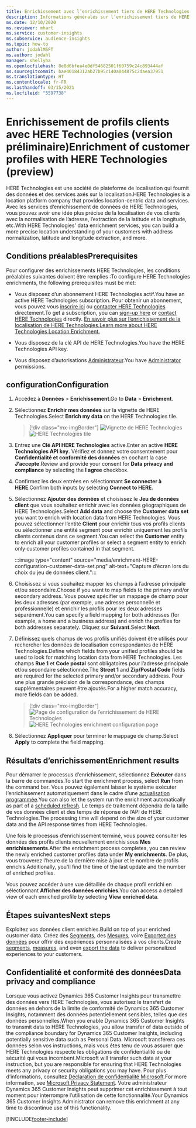 ```yaml
---
title: Enrichissement avec l’enrichissement tiers de HERE Technologies
description: Informations générales sur l’enrichissement tiers de HERE Technologies.
ms.date: 12/10/2020
ms.reviewer: mhart
ms.service: customer-insights
ms.subservice: audience-insights
ms.topic: how-to
author: jodahlMSFT
ms.author: jodahl
manager: shellyha
ms.openlocfilehash: 8e8d6bfea4e0df54682501f60759c24c893444af
ms.sourcegitcommit: bae40184312ab27b95c140a044875c2daea37951
ms.translationtype: HT
ms.contentlocale: fr-FR
ms.lasthandoff: 03/15/2021
ms.locfileid: "5597738"
---
```

# <a name="enrichment-of-customer-profiles-with-here-technologies-preview"></a><span data-ttu-id="8dde1-103">Enrichissement de profils clients avec HERE Technologies (version préliminaire)</span><span class="sxs-lookup"><span data-stu-id="8dde1-103">Enrichment of customer profiles with HERE Technologies (preview)</span></span>

<span data-ttu-id="8dde1-104">HERE Technologies est une société de plateforme de localisation qui fournit des données et des services axés sur la localisation.</span><span class="sxs-lookup"><span data-stu-id="8dde1-104">HERE Technologies is a location platform company that provides location-centric data and services.</span></span> <span data-ttu-id="8dde1-105">Avec les services d’enrichissement de données de HERE Technologies, vous pouvez avoir une idée plus précise de la localisation de vos clients avec la normalisation de l’adresse, l’extraction de la latitude et la longitude, etc.</span><span class="sxs-lookup"><span data-stu-id="8dde1-105">With HERE Technologies' data enrichment services, you can build a more precise location understanding of your customers with address normalization, latitude and longitude extraction, and more.</span></span>

## <a name="prerequisites"></a><span data-ttu-id="8dde1-106">Conditions préalables</span><span class="sxs-lookup"><span data-stu-id="8dde1-106">Prerequisites</span></span>

<span data-ttu-id="8dde1-107">Pour configurer des enrichissements HERE Technologies, les conditions préalables suivantes doivent être remplies :</span><span class="sxs-lookup"><span data-stu-id="8dde1-107">To configure HERE Technologies enrichments, the following prerequisites must be met:</span></span>

- <span data-ttu-id="8dde1-108">Vous disposez d’un abonnement HERE Technologies actif.</span><span class="sxs-lookup"><span data-stu-id="8dde1-108">You have an active HERE Technologies subscription.</span></span> <span data-ttu-id="8dde1-109">Pour obtenir un abonnement, vous pouvez vous [inscrire ici](https://developer.here.com/sign-up?utm_medium=referral&utm_source=Microsoft-Dynamics-CI&create=Freemium-Basic) ou [contacter HERE Technologies](https://developer.here.com/help?utm_medium=referral&utm_source=Microsoft-Dynamics-CI#how-can-we-help-you) directement.</span><span class="sxs-lookup"><span data-stu-id="8dde1-109">To get a subscription, you can [sign-up here](https://developer.here.com/sign-up?utm_medium=referral&utm_source=Microsoft-Dynamics-CI&create=Freemium-Basic) or [contact HERE Technologies](https://developer.here.com/help?utm_medium=referral&utm_source=Microsoft-Dynamics-CI#how-can-we-help-you) directly.</span></span> [<span data-ttu-id="8dde1-110">En savoir plus sur l’enrichissement de la localisation de HERE Technologies.</span><span class="sxs-lookup"><span data-stu-id="8dde1-110">Learn more about HERE Technologies Location Enrichment.</span></span>](https://developer.here.com/location-enrichment?cid=Dev-MicrosoftDynamics-DB-0-Dev-&utm_source=MicrosoftDynamics&utm_medium=referral&utm_campaign=Online_Dev_ReferralMicrosoft)

- <span data-ttu-id="8dde1-111">Vous disposez de la clé API de HERE Technologies.</span><span class="sxs-lookup"><span data-stu-id="8dde1-111">You have the HERE Technologies API key.</span></span>

- <span data-ttu-id="8dde1-112">Vous disposez d’autorisations [Administrateur](permissions.md#administrator).</span><span class="sxs-lookup"><span data-stu-id="8dde1-112">You have [Administrator](permissions.md#administrator) permissions.</span></span>

## <a name="configuration"></a><span data-ttu-id="8dde1-113">configuration</span><span class="sxs-lookup"><span data-stu-id="8dde1-113">Configuration</span></span>

1. <span data-ttu-id="8dde1-114">Accédez à **Données** > **Enrichissement**.</span><span class="sxs-lookup"><span data-stu-id="8dde1-114">Go to **Data** > **Enrichment**.</span></span>

1. <span data-ttu-id="8dde1-115">Sélectionnez **Enrichir mes données** sur la vignette de HERE Technologies.</span><span class="sxs-lookup"><span data-stu-id="8dde1-115">Select **Enrich my data** on the HERE Technologies tile.</span></span>

   > [!div class="mx-imgBorder"]
   > <span data-ttu-id="8dde1-116">![Vignette de HERE Technologies](media/HERE-tile.png "Vignette de HERE Technologies")</span><span class="sxs-lookup"><span data-stu-id="8dde1-116">![HERE Technologies tile](media/HERE-tile.png "HERE Technologies tile")</span></span>

1. <span data-ttu-id="8dde1-117">Entrez une **Clé API HERE Technologies** active.</span><span class="sxs-lookup"><span data-stu-id="8dde1-117">Enter an active **HERE Technologies API key**.</span></span> <span data-ttu-id="8dde1-118">Vérifiez et donnez votre consentement pour **Confidentialité et conformité des données** en cochant la case **J’accepte**.</span><span class="sxs-lookup"><span data-stu-id="8dde1-118">Review and provide your consent for **Data privacy and compliance** by selecting the **I agree** checkbox.</span></span> 

1. <span data-ttu-id="8dde1-119">Confirmez les deux entrées en sélectionnant **Se connecter à HERE**.</span><span class="sxs-lookup"><span data-stu-id="8dde1-119">Confirm both inputs by selecting **Connect to HERE**.</span></span>

1.  <span data-ttu-id="8dde1-120">Sélectionnez **Ajouter des données** et choisissez le **Jeu de données client** que vous souhaitez enrichir avec les données géographiques de HERE Technologies.</span><span class="sxs-lookup"><span data-stu-id="8dde1-120">Select **Add data** and choose the **Customer data set** you want to enrich with location data from HERE Technologies.</span></span> <span data-ttu-id="8dde1-121">Vous pouvez sélectionner l’entité **Client** pour enrichir tous vos profils clients ou sélectionner une entité segment pour enrichir uniquement les profils clients contenus dans ce segment.</span><span class="sxs-lookup"><span data-stu-id="8dde1-121">You can select the **Customer** entity to enrich all your customer profiles or select a segment entity to enrich only customer profiles contained in that segment.</span></span>

    :::image type="content" source="media/enrichment-HERE-configuration-customer-data-set.png" alt-text="Capture d’écran lors du choix du jeu de données client.":::

1. <span data-ttu-id="8dde1-123">Choisissez si vous souhaitez mapper les champs à l’adresse principale et/ou secondaire.</span><span class="sxs-lookup"><span data-stu-id="8dde1-123">Choose if you want to map fields to the primary and/or secondary address.</span></span> <span data-ttu-id="8dde1-124">Vous pouvez spécifier un mappage de champ pour les deux adresses (par exemple, une adresse personnelle et professionnelle) et enrichir les profils pour les deux adresses séparément.</span><span class="sxs-lookup"><span data-stu-id="8dde1-124">You can specify a field mapping for both addresses (for example, a home and a business address) and enrich the profiles for both addresses separately.</span></span> <span data-ttu-id="8dde1-125">Cliquez sur **Suivant**.</span><span class="sxs-lookup"><span data-stu-id="8dde1-125">Select **Next**.</span></span>

1. <span data-ttu-id="8dde1-126">Définissez quels champs de vos profils unifiés doivent être utilisés pour rechercher les données de localisation correspondantes de HERE Technologies.</span><span class="sxs-lookup"><span data-stu-id="8dde1-126">Define which fields from your unified profiles should be used to look for matching location data from HERE Technologies.</span></span> <span data-ttu-id="8dde1-127">Les champs **Rue 1** et **Code postal** sont obligatoires pour l’adresse principale et/ou secondaire sélectionnée.</span><span class="sxs-lookup"><span data-stu-id="8dde1-127">The **Street 1** and **Zip/Postal Code** fields are required for the selected primary and/or secondary address.</span></span> <span data-ttu-id="8dde1-128">Pour une plus grande précision de la correspondance, des champs supplémentaires peuvent être ajoutés.</span><span class="sxs-lookup"><span data-stu-id="8dde1-128">For a higher match accuracy, more fields can be added.</span></span>

   > [!div class="mx-imgBorder"]
   > <span data-ttu-id="8dde1-129">![Page de configuration de l’enrichissement de HERE Technologies](media/enrichment-HERE-configuration.png "Page de configuration de l’enrichissement de HERE Technologies")</span><span class="sxs-lookup"><span data-stu-id="8dde1-129">![HERE Technologies enrichment configuration page](media/enrichment-HERE-configuration.png "HERE Technologies enrichment configuration page")</span></span>

1. <span data-ttu-id="8dde1-130">Sélectionnez **Appliquer** pour terminer le mappage de champ.</span><span class="sxs-lookup"><span data-stu-id="8dde1-130">Select **Apply** to complete the field mapping.</span></span>

## <a name="enrichment-results"></a><span data-ttu-id="8dde1-131">Résultats d’enrichissement</span><span class="sxs-lookup"><span data-stu-id="8dde1-131">Enrichment results</span></span>

<span data-ttu-id="8dde1-132">Pour démarrer le processus d’enrichissement, sélectionnez **Exécuter** dans la barre de commandes.</span><span class="sxs-lookup"><span data-stu-id="8dde1-132">To start the enrichment process, select **Run** from the command bar.</span></span> <span data-ttu-id="8dde1-133">Vous pouvez également laisser le système exécuter l’enrichissement automatiquement dans le cadre d’une [actualisation programmée](system.md#schedule-tab).</span><span class="sxs-lookup"><span data-stu-id="8dde1-133">You can also let the system run the enrichment automatically as part of a [scheduled refresh](system.md#schedule-tab).</span></span> <span data-ttu-id="8dde1-134">Le temps de traitement dépendra de la taille de vos données client et des temps de réponse de l’API de HERE Technologies.</span><span class="sxs-lookup"><span data-stu-id="8dde1-134">The processing time will depend on the size of your customer data and the API response times from HERE Technologies.</span></span>

<span data-ttu-id="8dde1-135">Une fois le processus d’enrichissement terminé, vous pouvez consulter les données des profils clients nouvellement enrichis sous **Mes enrichissements**.</span><span class="sxs-lookup"><span data-stu-id="8dde1-135">After the enrichment process completes, you can review the newly enriched customer profiles data under **My enrichments**.</span></span> <span data-ttu-id="8dde1-136">De plus, vous trouverez l’heure de la dernière mise à jour et le nombre de profils enrichis.</span><span class="sxs-lookup"><span data-stu-id="8dde1-136">Additionally, you'll find the time of the last update and the number of enriched profiles.</span></span>

<span data-ttu-id="8dde1-137">Vous pouvez accéder à une vue détaillée de chaque profil enrichi en sélectionnant **Afficher des données enrichies**.</span><span class="sxs-lookup"><span data-stu-id="8dde1-137">You can access a detailed view of each enriched profile by selecting **View enriched data**.</span></span>

## <a name="next-steps"></a><span data-ttu-id="8dde1-138">Étapes suivantes</span><span class="sxs-lookup"><span data-stu-id="8dde1-138">Next steps</span></span>

<span data-ttu-id="8dde1-139">Exploitez vos données client enrichies.</span><span class="sxs-lookup"><span data-stu-id="8dde1-139">Build on top of your enriched customer data.</span></span> <span data-ttu-id="8dde1-140">Créez des [Segments](segments.md), des [Mesures](measures.md), voire [Exportez des données](export-destinations.md) pour offrir des expériences personnalisées à vos clients.</span><span class="sxs-lookup"><span data-stu-id="8dde1-140">Create [segments](segments.md), [measures](measures.md), and even [export the data](export-destinations.md) to deliver personalized experiences to your customers.</span></span>

## <a name="data-privacy-and-compliance"></a><span data-ttu-id="8dde1-141">Confidentialité et conformité des données</span><span class="sxs-lookup"><span data-stu-id="8dde1-141">Data privacy and compliance</span></span>

<span data-ttu-id="8dde1-142">Lorsque vous activez Dynamics 365 Customer Insights pour transmettre des données vers HERE Technologies, vous autorisez le transfert de données en dehors de la limite de conformité de Dynamics 365 Customer Insights, notamment des données potentiellement sensibles, telles que des données personnelles.</span><span class="sxs-lookup"><span data-stu-id="8dde1-142">When you enable Dynamics 365 Customer Insights to transmit data to HERE Technologies, you allow transfer of data outside of the compliance boundary for Dynamics 365 Customer Insights, including potentially sensitive data such as Personal Data.</span></span> <span data-ttu-id="8dde1-143">Microsoft transférera ces données selon vos instructions, mais vous êtes tenu de vous assurer que HERE Technologies respecte les obligations de confidentialité ou de sécurité qui vous incombent.</span><span class="sxs-lookup"><span data-stu-id="8dde1-143">Microsoft will transfer such data at your instruction, but you are responsible for ensuring that HERE Technologies meets any privacy or security obligations you may have.</span></span> <span data-ttu-id="8dde1-144">Pour plus d’informations, consultez [Déclaration de confidentialité Microsoft](https://go.microsoft.com/fwlink/?linkid=396732).</span><span class="sxs-lookup"><span data-stu-id="8dde1-144">For more information, see [Microsoft Privacy Statement](https://go.microsoft.com/fwlink/?linkid=396732).</span></span>
<span data-ttu-id="8dde1-145">Votre administrateur Dynamics 365 Customer Insights peut supprimer cet enrichissement à tout moment pour interrompre l’utilisation de cette fonctionnalité.</span><span class="sxs-lookup"><span data-stu-id="8dde1-145">Your Dynamics 365 Customer Insights Administrator can remove this enrichment at any time to discontinue use of this functionality.</span></span>


[!INCLUDE[footer-include](../includes/footer-banner.md)]